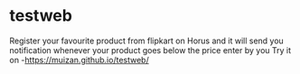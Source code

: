 # testweb
Register your favourite product from flipkart on Horus and it will send you notification whenever your product goes below the price enter by you
Try it on -https://muizan.github.io/testweb/
